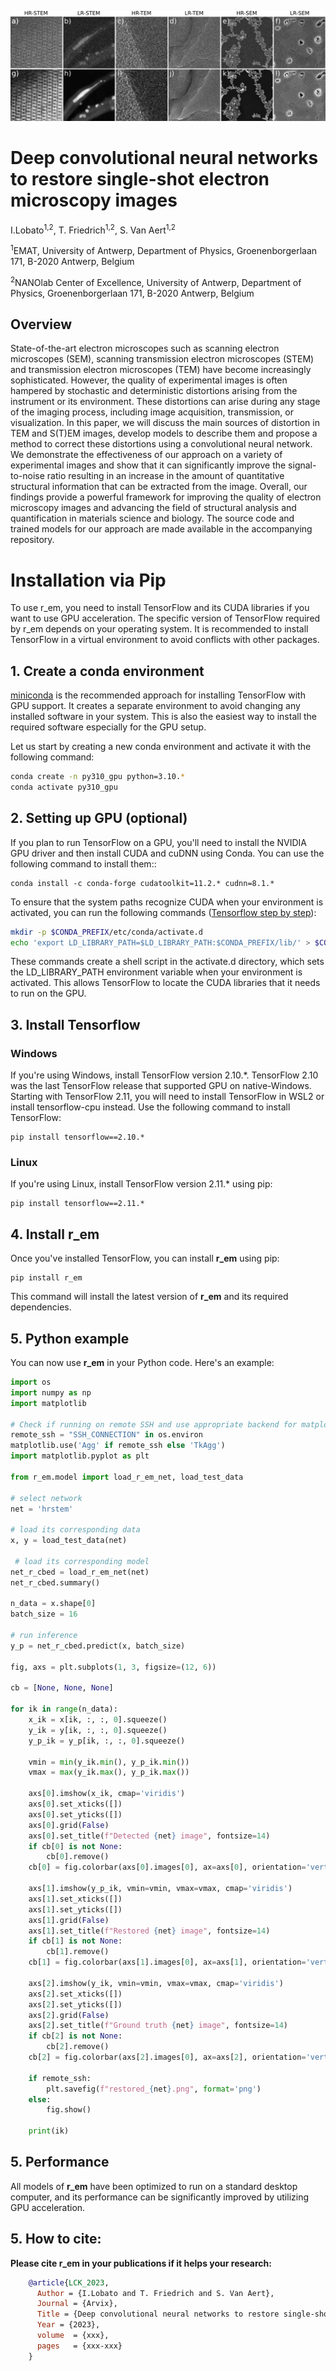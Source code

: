 ![Experimental image restoration for various microscopy modalities. The top row illustrates the raw experimental images, while the bottom row displays the restored versions](images/em_restoration.png)

# Deep convolutional neural networks to restore single-shot electron microscopy images
I.Lobato<sup>1,2</sup>, T. Friedrich<sup>1,2</sup>, S. Van Aert<sup>1,2</sup>

<sup>1</sup>EMAT, University of Antwerp, Department of Physics, Groenenborgerlaan 171, B-2020 Antwerp, Belgium

<sup>2</sup>NANOlab Center of Excellence, University of Antwerp, Department of Physics, Groenenborgerlaan 171, B-2020 Antwerp, Belgium

## Overview
State-of-the-art electron microscopes such as scanning electron microscopes (SEM), scanning transmission electron microscopes (STEM) and transmission electron microscopes (TEM) have become increasingly sophisticated. However, the quality of experimental images is often hampered by stochastic and deterministic distortions arising from the instrument or its environment. These distortions can arise during any stage of the imaging process, including image acquisition, transmission, or visualization. In this paper, we will discuss the main sources of distortion in TEM and S(T)EM images, develop models to describe them and propose a method to correct these distortions using a convolutional neural network. We demonstrate the effectiveness of our approach on a variety of experimental images and show that it can significantly improve the signal-to-noise ratio resulting in an increase in the amount of quantitative structural information that can be extracted from the image. Overall, our findings provide a powerful framework for improving the quality of electron microscopy images and advancing the field of structural analysis and quantification in materials science and biology. The source code and trained models for our approach are made available in the accompanying repository.

# Installation via Pip
To use r_em, you need to install TensorFlow and its CUDA libraries if you want to use GPU acceleration. The specific version of TensorFlow required by r_em depends on your operating system. It is recommended to install TensorFlow in a virtual environment to avoid conflicts with other packages.

## 1. Create a conda environment
[miniconda](https://docs.conda.io/en/latest/miniconda.html) is the recommended approach for installing TensorFlow with GPU support. It creates a separate environment to avoid changing any installed software in your system. This is also the easiest way to install the required software especially for the GPU setup.

Let us start by creating a new conda environment and activate it with the following command:

```bash
conda create -n py310_gpu python=3.10.*
conda activate py310_gpu
```

## 2. Setting up GPU (optional)
If you plan to run TensorFlow on a GPU, you'll need to install the NVIDIA GPU driver and then install CUDA and cuDNN using Conda. You can use the following command to install them::

```
conda install -c conda-forge cudatoolkit=11.2.* cudnn=8.1.*
```

To ensure that the system paths recognize CUDA when your environment is activated, you can run the following commands ([Tensorflow step by step](https://www.tensorflow.org/install/pip#linux_1)):

```bash
mkdir -p $CONDA_PREFIX/etc/conda/activate.d
echo 'export LD_LIBRARY_PATH=$LD_LIBRARY_PATH:$CONDA_PREFIX/lib/' > $CONDA_PREFIX/etc/conda/activate.d/env_vars.sh
```
These commands create a shell script in the activate.d directory, which sets the LD_LIBRARY_PATH environment variable when your environment is activated. This allows TensorFlow to locate the CUDA libraries that it needs to run on the GPU.

## 3. Install Tensorflow

### Windows
If you're using Windows, install TensorFlow version 2.10.*. TensorFlow 2.10 was the last TensorFlow release that supported GPU on native-Windows. Starting with TensorFlow 2.11, you will need to install TensorFlow in WSL2 or install tensorflow-cpu instead. Use the following command to install TensorFlow:

```
pip install tensorflow==2.10.*
```
### Linux
If you're using Linux, install TensorFlow version 2.11.* using pip:

```
pip install tensorflow==2.11.*
```

## 4. Install r_em
Once you've installed TensorFlow, you can install **r_em** using pip:

```
pip install r_em
```
This command will install the latest version of **r_em** and its required dependencies.

## 5. Python example
You can now use **r_em** in your Python code. Here's an example:

```python
import os
import numpy as np
import matplotlib

# Check if running on remote SSH and use appropriate backend for matplotlib
remote_ssh = "SSH_CONNECTION" in os.environ
matplotlib.use('Agg' if remote_ssh else 'TkAgg')
import matplotlib.pyplot as plt

from r_em.model import load_r_em_net, load_test_data

# select network
net = 'hrstem'

# load its corresponding data
x, y = load_test_data(net)

 # load its corresponding model
net_r_cbed = load_r_em_net(net)
net_r_cbed.summary()

n_data = x.shape[0]
batch_size = 16

# run inference
y_p = net_r_cbed.predict(x, batch_size)

fig, axs = plt.subplots(1, 3, figsize=(12, 6))

cb = [None, None, None]

for ik in range(n_data):
    x_ik = x[ik, :, :, 0].squeeze()
    y_ik = y[ik, :, :, 0].squeeze()
    y_p_ik = y_p[ik, :, :, 0].squeeze()

    vmin = min(y_ik.min(), y_p_ik.min())
    vmax = max(y_ik.max(), y_p_ik.max())

    axs[0].imshow(x_ik, cmap='viridis')
    axs[0].set_xticks([])
    axs[0].set_yticks([])
    axs[0].grid(False)
    axs[0].set_title(f"Detected {net} image", fontsize=14)
    if cb[0] is not None:
        cb[0].remove()
    cb[0] = fig.colorbar(axs[0].images[0], ax=axs[0], orientation='vertical', shrink=0.6)

    axs[1].imshow(y_p_ik, vmin=vmin, vmax=vmax, cmap='viridis')
    axs[1].set_xticks([])
    axs[1].set_yticks([])
    axs[1].grid(False)
    axs[1].set_title(f"Restored {net} image", fontsize=14)
    if cb[1] is not None:
        cb[1].remove()
    cb[1] = fig.colorbar(axs[1].images[0], ax=axs[1], orientation='vertical', shrink=0.6)

    axs[2].imshow(y_ik, vmin=vmin, vmax=vmax, cmap='viridis')
    axs[2].set_xticks([])
    axs[2].set_yticks([])
    axs[2].grid(False)
    axs[2].set_title(f"Ground truth {net} image", fontsize=14)
    if cb[2] is not None:
        cb[2].remove()
    cb[2] = fig.colorbar(axs[2].images[0], ax=axs[2], orientation='vertical', shrink=0.6)

    if remote_ssh:
        plt.savefig(f"restored_{net}.png", format='png')
    else:
        fig.show()

    print(ik)
```

## 5. Performance
All models of **r_em** have been optimized to run on a standard desktop computer, and its performance can be significantly improved by utilizing GPU acceleration.

## 5. How to cite:
**Please cite r_em in your publications if it helps your research:**

```bibtex
    @article{LCK_2023,
      Author = {I.Lobato and T. Friedrich and S. Van Aert},
      Journal = {Arvix},
      Title = {Deep convolutional neural networks to restore single-shot electron microscopy images},
      Year = {2023},
      volume  = {xxx},
      pages   = {xxx-xxx}
    }